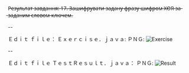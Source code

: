 Р̶е̶з̶у̶л̶ь̶т̶а̶т̶ ̶з̶а̶в̶д̶а̶н̶н̶я̶:̶ ̶1̶7̶.̶ ̶З̶а̶ш̶и̶ф̶р̶у̶в̶а̶т̶и̶ ̶з̶а̶д̶а̶н̶у̶ ̶ф̶р̶а̶з̶у̶ ̶ш̶и̶ф̶р̶о̶м̶ ̶X̶O̶R̶ ̶з̶а̶ ̶з̶а̶д̶а̶н̶и̶м̶ ̶с̶л̶о̶в̶о̶м̶-̶к̶л̶ю̶ч̶е̶м̶.

-- 

Ｅｄｉｔ ｆｉｌｅ： Ｅｘｅｒｃｉｓｅ．ｊａｖａ:
ＰＮＧ:
![Exercise](https://user-images.githubusercontent.com/72559370/106356791-df2ca580-630a-11eb-9ee2-1bb3a5c5b186.png)


--

Ｅｄｉｔ ｆｉｌｅ ＴｅｓｔＲｅｓｕｌｔ．ｊａｖａ：
ＰＮＧ:
![Result](https://user-images.githubusercontent.com/72559370/106356886-6e39bd80-630b-11eb-93dc-6955ada70214.png)
